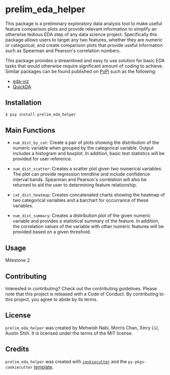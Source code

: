 # prelim_eda_helper

This package is a preliminary exploratory data analysis tool to make useful feature comparison plots and provide relevant information to simplify an otherwise tedious EDA step of any data science project. Specifically this package allows users to target any two features, whether they are numeric or categorical, and create comparison plots that provide useful information such as Spearman and Pearson's correlation numbers.

This package provides a streamlined and easy to use solution for basic EDA tasks that would otherwise require significant amount of coding to achieve. Similar packages can be found published on [PyPi](https://pypi.org/search/?q=eda&page=1) such as the following:

- [eda-viz](https://github.com/ajaymaity/eda-viz)
- [QuickDA](https://github.com/sid-the-coder/QuickDA)

## Installation

```bash
$ pip install prelim_eda_helper
```

## Main Functions

- `num_dist_by_cat`: Create a pair of plots showing the distribution of the numeric variable when grouped by the categorical variable. Output includes a histogram and boxplot. In addition, basic test statistics will be provided for user reference.

- `num_dist_scatter`: Creates a scatter plot given two numerical variables. The plot can provide regression trendline and include confidence interval bands. Spearman and Pearson's correlation will also be returned to aid the user to determining feature relationship.

- `cat_dist_heatmap`: Creates concatenated charts showing the heatmap of two categorical variables and a barchart for occurrance of these variables.

- `num_dist_summary`: Creates a distribution plot of the given numeric variable and provides a statistical summary of the feature. In addition, the correlation values of the variable with other numeric features will be provided based on a given threshold.

## Usage

Milestone 2

## Contributing

Interested in contributing? Check out the contributing guidelines. Please note that this project is released with a Code of Conduct. By contributing to this project, you agree to abide by its terms.

## License

`prelim_eda_helper` was created by Mehwish Nabi, Morris Chan, Xinry LU, Austin Shih. It is licensed under the terms of the MIT license.

## Credits

`prelim_eda_helper` was created with [`cookiecutter`](https://cookiecutter.readthedocs.io/en/latest/) and the `py-pkgs-cookiecutter` [template](https://github.com/py-pkgs/py-pkgs-cookiecutter).
